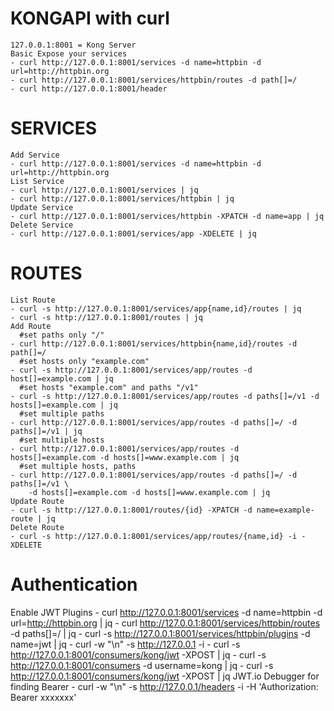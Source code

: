 # KONGAPI with curl

	127.0.0.1:8001 = Kong Server
	Basic Expose your services
	- curl http://127.0.0.1:8001/services -d name=httpbin -d url=http://httpbin.org
	- curl http://127.0.0.1:8001/services/httpbin/routes -d path[]=/
	- curl http://127.0.0.1:8001/header
	
# SERVICES	
	Add Service
	- curl http://127.0.0.1:8001/services -d name=httpbin -d url=http://httpbin.org
	List Service
	- curl http://127.0.0.1:8001/services | jq
	- curl http://127.0.0.1:8001/services/httpbin | jq
	Update Service
	- curl http://127.0.0.1:8001/services/httpbin -XPATCH -d name=app | jq
	Delete Service
	- curl http://127.0.0.1:8001/services/app -XDELETE | jq
	
	
# ROUTES
	List Route
	- curl -s http://127.0.0.1:8001/services/app{name,id}/routes | jq 
	- curl -s http://127.0.0.1:8001/routes | jq
	Add Route
	  #set paths only "/"
	- curl http://127.0.0.1:8001/services/httpbin{name,id}/routes -d path[]=/
	  #set hosts only "example.com"
	- curl -s http://127.0.0.1:8001/services/app/routes -d host[]=example.com | jq
	  #set hosts "example.com" and paths "/v1"
	- curl -s http://127.0.0.1:8001/services/app/routes -d paths[]=/v1 -d hosts[]=example.com | jq
	  #set multiple paths
	- curl http://127.0.0.1:8001/services/app/routes -d paths[]=/ -d paths[]=/v1 | jq
	  #set multiple hosts
	- curl http://127.0.0.1:8001/services/app/routes -d hosts[]=example.com -d hosts[]=www.example.com | jq
	  #set multiple hosts, paths
	- curl http://127.0.0.1:8001/services/app/routes -d paths[]=/ -d paths[]=/v1 \
	  	-d hosts[]=example.com -d hosts[]=www.example.com | jq
	Update Route
	- curl -s http://127.0.0.1:8001/routes/{id} -XPATCH -d name=example-route | jq
	Delete Route
	- curl -s http://127.0.0.1:8001/services/app/routes/{name,id} -i -XDELETE


# Authentication
Enable JWT Plugins
	- curl http://127.0.0.1:8001/services -d name=httpbin -d url=http://httpbin.org | jq
	- curl http://127.0.0.1:8001/services/httpbin/routes -d paths[]=/ | jq
	- curl -s http://127.0.0.1:8001/services/httpbin/plugins -d name=jwt | jq
	- curl -w "\n" -s http://127.0.0.1 -i
	- curl -s http://127.0.0.1:8001/consumers/kong/jwt -XPOST | jq
	- curl -s http://127.0.0.1:8001/consumers -d username=kong | jq
	- curl -s http://127.0.0.1:8001/consumers/kong/jwt -XPOST | jq
	JWT.io Debugger for finding Bearer
	- curl -w "\n" -s http://127.0.0.1/headers -i -H 'Authorization: Bearer xxxxxxx'
